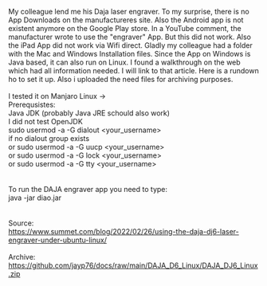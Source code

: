 My colleague lend me his Daja laser engraver. To my surprise, there is no App Downloads on the manufactureres site. Also the Android app is not existent anymore on the Google Play store. In a YouTube comment, the manufacturer wrote to use the "engraver" App. But this did not work. Also the iPad App did not work via Wifi direct. Gladly my colleague had a folder with the Mac and Windows Installation files. Since the App on Windows is Java based, it can also run on Linux. I found a walkthrough on the web which had all information needed. I will link to that article. Here is a rundown ho to set it up. Also i uploaded the need files for archiving purposes.
<br>
<br>
I tested it on Manjaro Linux -> <br>
Prerequsistes: <br>
Java JDK (probably Java JRE schould also work) <br>
I did not test OpenJDK <br>
sudo usermod -a -G dialout <your_username> <br>
if no dialout group exists <br>
or sudo usermod -a -G uucp <your_username> <br>
or sudo usermod -a -G lock <your_username> <br>
or sudo usermod -a -G tty <your_username> <br>
<br>
<br>
To run the DAJA engraver app you need to type: <br>
java -jar diao.jar <br>
<br>
<br>
Source: <br>
https://www.summet.com/blog/2022/02/26/using-the-daja-dj6-laser-engraver-under-ubuntu-linux/
<br>
<br>
Archive: <br>
https://github.com/jayp76/docs/raw/main/DAJA_D6_Linux/DAJA_DJ6_Linux.zip

